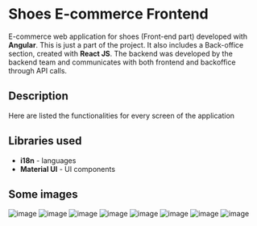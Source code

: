 # Shoes E-commerce Frontend
E-commerce web application for shoes (Front-end part) developed with **Angular**. This is just a part of the project. It also includes a Back-office section, created with **React JS**. The backend was developed by the backend team and communicates with both frontend and backoffice through API calls.

## Description
Here are listed the functionalities for every screen of the application

## Libraries used

- **i18n** - languages
- **Material UI** - UI components

## Some images
![image](https://github.com/StonesCutter/Shoes-Ecommerce-Frontend/assets/56195722/92978379-6c59-4995-9df2-94dc2853c00b)
![image](https://github.com/StonesCutter/Shoes-Ecommerce-Frontend/assets/56195722/cf74a371-8897-4980-9d4e-20f217207778)
![image](https://github.com/StonesCutter/Shoes-Ecommerce-Frontend/assets/56195722/7e23ed07-d70b-491c-b544-7ec99ce84e06)
![image](https://github.com/StonesCutter/Shoes-Ecommerce-Frontend/assets/56195722/1c842ab1-788d-4614-8eeb-0aacc552671b)
![image](https://github.com/StonesCutter/Shoes-Ecommerce-Frontend/assets/56195722/46d7c060-3bda-4d5a-bf32-c78bc3aded5c)
![image](https://github.com/StonesCutter/Shoes-Ecommerce-Frontend/assets/56195722/e0f838d0-a10c-4f47-b0f2-66a4a74c7214)
![image](https://github.com/StonesCutter/Shoes-Ecommerce-Frontend/assets/56195722/3e7b4c63-ef0d-48c7-9da0-7cc585d3a84d)
![image](https://github.com/StonesCutter/Shoes-Ecommerce-Frontend/assets/56195722/2d8dbbbe-6a40-49dc-802c-686aed725a58)







